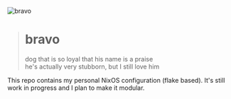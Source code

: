 ![bravo](https://github.com/lo-kiss/bravo/assets/115636509/62f3a689-c3c1-4697-bffb-d5661d9c969b)


<blockquote>
  <h1>bravo</h1>
  dog that is so loyal that his name is a praise<br>
  he's actually very stubborn, but I still love him
</blockquote>

This repo contains my personal NixOS configuration (flake based). It's still work in progress and I plan to make it modular.
